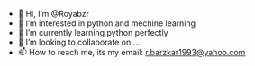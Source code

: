 - 👋 Hi, I’m @Royabzr
- 👀 I’m interested in python and mechine learning
- 🌱 I’m currently learning python perfectly
- 💞️ I’m looking to collaborate on ...
- 📫 How to reach me, its my email: r.barzkar1993@yahoo.com

<!---
Royabzr/Royabzr is a ✨ special ✨ repository because its `README.md` (this file) appears on your GitHub profile.
You can click the Preview link to take a look at your changes.
--->
